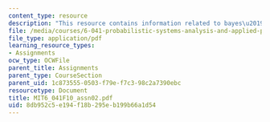 ```yaml
---
content_type: resource
description: "This resource contains information related to bayes\u2019 rule."
file: /media/courses/6-041-probabilistic-systems-analysis-and-applied-probability-fall-2010/8db952c5e194f18b295eb199b66a1d54_MIT6_041F10_assn02.pdf
file_type: application/pdf
learning_resource_types:
- Assignments
ocw_type: OCWFile
parent_title: Assignments
parent_type: CourseSection
parent_uid: 1c873555-0503-f79e-f7c3-98c2a7390ebc
resourcetype: Document
title: MIT6_041F10_assn02.pdf
uid: 8db952c5-e194-f18b-295e-b199b66a1d54
---
```

